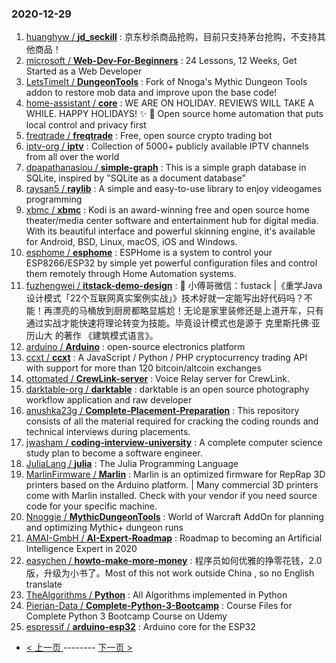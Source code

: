 ### 2020-12-29 
1. [
        huanghyw /
**jd_seckill**](https://github.com/huanghyw/jd_seckill) : 京东秒杀商品抢购，目前只支持茅台抢购，不支持其他商品！
1. [
        microsoft /
**Web-Dev-For-Beginners**](https://github.com/microsoft/Web-Dev-For-Beginners) : 24 Lessons, 12 Weeks, Get Started as a Web Developer
1. [
        LetsTimeIt /
**DungeonTools**](https://github.com/LetsTimeIt/DungeonTools) : Fork of Nnoga's Mythic Dungeon Tools addon to restore mob data and improve upon the base code!
1. [
        home-assistant /
**core**](https://github.com/home-assistant/core) : WE ARE ON HOLIDAY. REVIEWS WILL TAKE A WHILE. HAPPY HOLIDAYS! ✨ 🏡 Open source home automation that puts local control and privacy first
1. [
        freqtrade /
**freqtrade**](https://github.com/freqtrade/freqtrade) : Free, open source crypto trading bot
1. [
        iptv-org /
**iptv**](https://github.com/iptv-org/iptv) : Collection of 5000+ publicly available IPTV channels from all over the world
1. [
        dpapathanasiou /
**simple-graph**](https://github.com/dpapathanasiou/simple-graph) : This is a simple graph database in SQLite, inspired by "SQLite as a document database"
1. [
        raysan5 /
**raylib**](https://github.com/raysan5/raylib) : A simple and easy-to-use library to enjoy videogames programming
1. [
        xbmc /
**xbmc**](https://github.com/xbmc/xbmc) : Kodi is an award-winning free and open source home theater/media center software and entertainment hub for digital media. With its beautiful interface and powerful skinning engine, it's available for Android, BSD, Linux, macOS, iOS and Windows.
1. [
        esphome /
**esphome**](https://github.com/esphome/esphome) : ESPHome is a system to control your ESP8266/ESP32 by simple yet powerful configuration files and control them remotely through Home Automation systems.
1. [
        fuzhengwei /
**itstack-demo-design**](https://github.com/fuzhengwei/itstack-demo-design) : 🎨 小傅哥微信：fustack |《重学Java设计模式「22个互联网真实案例实战」》技术好就一定能写出好代码吗？不能！再漂亮的马桶放到厨房都略显尴尬！无论是家里装修还是上道开车，只有通过实战才能快速将理论转变为技能。毕竟设计模式也是源于 克里斯托佛·亚历山大 的著作 《建筑模式语言》。
1. [
        arduino /
**Arduino**](https://github.com/arduino/Arduino) : open-source electronics platform
1. [
        ccxt /
**ccxt**](https://github.com/ccxt/ccxt) : A JavaScript / Python / PHP cryptocurrency trading API with support for more than 120 bitcoin/altcoin exchanges
1. [
        ottomated /
**CrewLink-server**](https://github.com/ottomated/CrewLink-server) : Voice Relay server for CrewLink.
1. [
        darktable-org /
**darktable**](https://github.com/darktable-org/darktable) : darktable is an open source photography workflow application and raw developer
1. [
        anushka23g /
**Complete-Placement-Preparation**](https://github.com/anushka23g/Complete-Placement-Preparation) : This repository consists of all the material required for cracking the coding rounds and technical interviews during placements.
1. [
        jwasham /
**coding-interview-university**](https://github.com/jwasham/coding-interview-university) : A complete computer science study plan to become a software engineer.
1. [
        JuliaLang /
**julia**](https://github.com/JuliaLang/julia) : The Julia Programming Language
1. [
        MarlinFirmware /
**Marlin**](https://github.com/MarlinFirmware/Marlin) : Marlin is an optimized firmware for RepRap 3D printers based on the Arduino platform. | Many commercial 3D printers come with Marlin installed. Check with your vendor if you need source code for your specific machine.
1. [
        Nnoggie /
**MythicDungeonTools**](https://github.com/Nnoggie/MythicDungeonTools) : World of Warcraft AddOn for planning and optimizing Mythic+ dungeon runs
1. [
        AMAI-GmbH /
**AI-Expert-Roadmap**](https://github.com/AMAI-GmbH/AI-Expert-Roadmap) : Roadmap to becoming an Artificial Intelligence Expert in 2020
1. [
        easychen /
**howto-make-more-money**](https://github.com/easychen/howto-make-more-money) : 程序员如何优雅的挣零花钱，2.0版，升级为小书了。Most of this not work outside China , so no English translate
1. [
        TheAlgorithms /
**Python**](https://github.com/TheAlgorithms/Python) : All Algorithms implemented in Python
1. [
        Pierian-Data /
**Complete-Python-3-Bootcamp**](https://github.com/Pierian-Data/Complete-Python-3-Bootcamp) : Course Files for Complete Python 3 Bootcamp Course on Udemy
1. [
        espressif /
**arduino-esp32**](https://github.com/espressif/arduino-esp32) : Arduino core for the ESP32 

- [ < 上一页 ](https://github.com/able8/github-trending-daily-record/blob/master/2020-12-28.md) -------- [ 下一页 > ](https://github.com/able8/github-trending-daily-record/blob/master/2020-12-30.md)